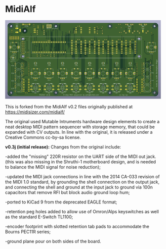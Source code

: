 # MidiAlf

![MIDIAlf v0.3j circuit board render](alf_v03.png)

This is forked from the MidiAlf v0.2 files originally published at https://midisizer.com/midialf/

The original used Mutable Intruments hardware design elements to create a neat desktop MIDI pattern sequencer with storage memory, that could be expanded with CV outputs. In line with the original, it is released under a Creative Commons cc-by-sa license.


<b>v0.3j (initial release):</b> Changes from the original include:

-added the "missing" 220R resistor on the UART side of the MIDI out jack. (this was also missing in the Shruthi-1 motherboard design, and is needed to balance the MIDI signal for noise reduction);

-updated the MIDI jack connections in line with the 2014 CA-033 revision of the MIDI 1.0 standard, by grounding the shell connection on the output jack, and connecting the shell and ground at the input jack to ground via 100n capacitors that remove RFI but block audio ground loop hum;

-ported to KiCad 9 from the deprecated EAGLE format;

-retention peg holes added to allow use of Omron/Alps keyswitches as well as the standard E-Switch TL1100;

-encoder footprint with slotted retention tab pads to accommodate the Bourns PEC11R series;

-ground plane pour on both sides of the board.
